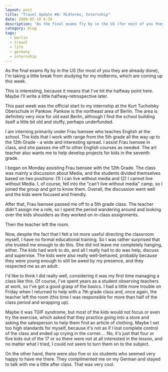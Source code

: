 ```yaml
---
layout: post
title: "Travel Update #8: Midterms, Internship"
date: 2009-05-10 6:39
description: "As the final exams fly by in the US (for most of you they are already done), I'm taking a little break from studying for my midterms, which are coming up this week."
category: blog
tags:
  - berlin
  - travel
  - life
  - germany
  - internship
---
```


As the final exams fly by in the US (for most of you they are already done), I'm taking a little break from studying for my midterms, which are coming up this week.

This is interesting, because it means that I've hit the halfway point here. Maybe I'll write a little halfway-retrospective later.

This past week was the official start to my internship at the Kurt Tucholsky Oberschule in Pankow. Pankow is the northeast area of Berlin. The area is definitely very nice for old east Berlin, although I find the school building itself a little bit old and stuffy, perhaps underfunded.

I am interning primarily under Frau Isensee who teaches English at the school. The kids that I work with range from the 5th grade all the way up to the 12th Grade - a wide and interesting spread. I assist Frau Isensee in class, and she passes me off to other English courses as needed. The art teacher also wants me to help develop projects for kids in the seventh grade.

I began on Monday assisting Frau Isensee with the 12th Grade. The class was mainly a discussion about Media, and the students divided themselves based on two positions: (1) I can live without media and (2) I cannot live without Media. I, of course, fell into the "can't live without media" camp, so I joined the group and got to know them. Overall, the discussion went well and the kids were focused and friendly.

After that, Frau Isensee passed me off to a 5th grade class. The teacher didn't assign me a role, so I spent the period wandering around and looking over the kids shoulders as they worked on in-class assignments.

Then the teacher left the room.

Now, despite the fact that I felt a lot more useful directing the classroom myself, I have no formal educational training. So I was rather surprised that she trusted me enough to do this. She did not leave me completely hanging, either. The kids had work to do, and all I really had to do was help, discuss and supervise. The kids were also really well-behaved, probably because they were young enough to still be awed by my presence, and they respected me as an adult.

I'd like to think I did really well, considering it was my first time managing a class like this. Of course, I've spent years as a student observing teachers at work, so I've got a good grasp of the basics. I had a little more trouble on Friday when I returned to help with a 7th grade class and, once again, the teacher left the room (this time I was responsible for more than half of the class period and wrapping up).

Maybe it was TGIF syndrome, but most of the kids would not focus or even try the exercise, which asked that they practice going into a store and asking the salesperson to help them find an article of clothing. Maybe I set too high standards for myself, because it's not as if I lost complete control of the class and ended up crying in the corner.... No, it's just that four or five kids out of the 17 or so there were not at all interested in the lesson, and no matter what I tried, I could not seem to turn them on to the subject.

On the other hand, there were also five or six students who seemed very happy to have me there. They complimented me on my German and stayed to talk with me a little after class. That was very cool.
